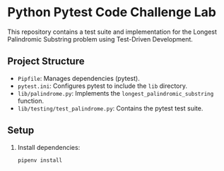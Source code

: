 # Python Pytest Code Challenge Lab

This repository contains a test suite and implementation for the Longest Palindromic Substring problem using Test-Driven Development.

## Project Structure
- `Pipfile`: Manages dependencies (pytest).
- `pytest.ini`: Configures pytest to include the `lib` directory.
- `lib/palindrome.py`: Implements the `longest_palindromic_substring` function.
- `lib/testing/test_palindrome.py`: Contains the pytest test suite.

## Setup
1. Install dependencies:
   ```bash
   pipenv install
